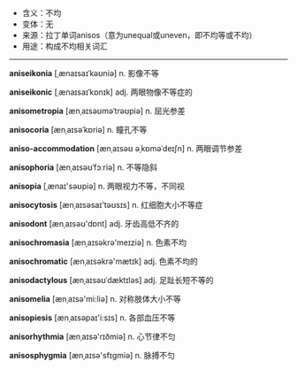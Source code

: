 - <span class="definition">含义：不均</span>
- <span class="definition">变体：无</span>
- <span class="definition">来源：拉丁单词anisos（意为unequal或uneven，即不均等或不均）</span>
- <span class="definition">用途：构成不均相关词汇</span>

---

<span class="vocabulary">**aniseikonia**</span> [ˌænaɪsaɪˈkəʊniə] n. 影像不等

<span class="vocabulary">**aniseikonic**</span> [ˌænaɪsaɪˈkɒnɪk] adj. 两眼物像不等症的


<span class="vocabulary">**anisometropia**</span> [ænˌaɪsəʊməˈtrəʊpiə] n. 屈光参差

<span class="vocabulary">**anisocoria**</span> [ænˌaɪsəˈkɒriə] n. 瞳孔不等

<span class="vocabulary">**aniso-accommodation**</span> [ænˌaɪsəʊ əˌkɒməˈdeɪʃn] n. 两眼调节参差

<span class="vocabulary">**anisophoria**</span> [ænˌaɪsəʊˈfɔːriə] n. 不等隐斜

<span class="vocabulary">**anisopia**</span> [ˌænaɪ'səʊpiә] n. 两眼视力不等，不同视

<span class="vocabulary">**anisocytosis**</span> [ænˌaɪsəsaɪ'təʊsɪs] n. 红细胞大小不等症

<span class="vocabulary">**anisodont**</span> [ænˌaɪsəʊ'dɒnt] adj. 牙齿高低不齐的

<span class="vocabulary">**anisochromasia**</span> [ænˌaɪsәkrә'meɪziә] n. 色素不均

<span class="vocabulary">**anisochromatic**</span> [ænˌaɪsәkrә'mætɪk] adj. 色素不均的

<span class="vocabulary">**anisodactylous**</span> [ænˌaɪsəʊˈdæktɪləs] adj. 足趾长短不等的

<span class="vocabulary">**anisomelia**</span> [ænˌaɪsә'mi:liә] n. 对称肢体大小不等

<span class="vocabulary">**anisopiesis**</span> [ænˌaɪsәpaɪ'i:sɪs] n. 各部血压不等

<span class="vocabulary">**anisorhythmia**</span> [ænˌaɪsә'rɪðmiə] n. 心节律不匀

<span class="vocabulary">**anisosphygmia**</span> [ænˌaɪsә'sfɪgmiә] n. 脉搏不匀
